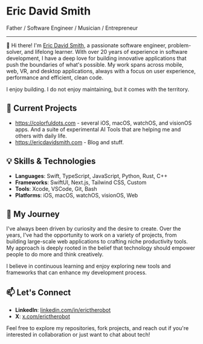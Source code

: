 # Eric David Smith
Father / Software Engineer / Musician / Entrepreneur

----

👋 Hi there! I'm [Eric David Smith](http://ericdavidsmith.com), a passionate software engineer, problem-solver, and lifelong learner. With over 20 years of experience in software development, I have a deep love for building innovative applications that push the boundaries of what's possible. My work spans across mobile, web, VR, and desktop applications, always with a focus on user experience, performance and efficient, clean code. 

I enjoy building. I do not enjoy maintaining, but it comes with the territory.

## 🚀 Current Projects
- https://colorfuldots.com - several iOS, macOS, watchOS, and visionOS apps. And a suite of experimental AI Tools that are helping me and others with daily life.
- https://ericdavidsmith.com - Blog and stuff.

## 💡 Skills & Technologies
- **Languages**: Swift, TypeScript, JavaScript, Python, Rust, C++
- **Frameworks**: SwiftUI, Next.js, Tailwind CSS, Custom
- **Tools**: Xcode, VSCode, Git, Bash
- **Platforms**: iOS, macOS, watchOS, visionOS, Web

## 📖 My Journey
I've always been driven by curiosity and the desire to create. Over the years, I've had the opportunity to work on a variety of projects, from building large-scale web applications to crafting niche productivity tools. My approach is deeply rooted in the belief that technology should empower people to do more and think creatively.

I believe in continuous learning and enjoy exploring new tools and frameworks that can enhance my development process.

## 📫 Let's Connect
- **LinkedIn**: [linkedin.com/in/erictherobot](https://linkedin.com/in/erictherobot)
- **X**: [x.com/erictherobot](https://x.com/erictherobot)

Feel free to explore my repositories, fork projects, and reach out if you're interested in collaboration or just want to chat about tech!
